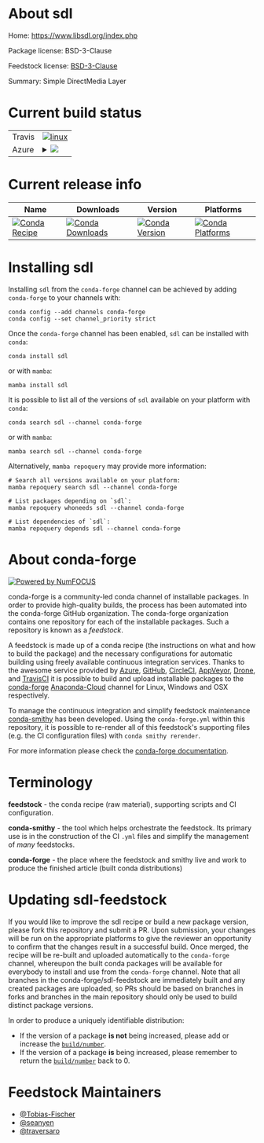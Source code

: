 About sdl
=========

Home: https://www.libsdl.org/index.php

Package license: BSD-3-Clause

Feedstock license: [BSD-3-Clause](https://github.com/conda-forge/sdl-feedstock/blob/main/LICENSE.txt)

Summary: Simple DirectMedia Layer


Current build status
====================


<table><tr>
    <td>Travis</td>
    <td>
      <a href="https://app.travis-ci.com/conda-forge/sdl-feedstock">
        <img alt="linux" src="https://img.shields.io/travis/com/conda-forge/sdl-feedstock/main.svg?label=Linux">
      </a>
    </td>
  </tr>
    
  <tr>
    <td>Azure</td>
    <td>
      <details>
        <summary>
          <a href="https://dev.azure.com/conda-forge/feedstock-builds/_build/latest?definitionId=9425&branchName=main">
            <img src="https://dev.azure.com/conda-forge/feedstock-builds/_apis/build/status/sdl-feedstock?branchName=main">
          </a>
        </summary>
        <table>
          <thead><tr><th>Variant</th><th>Status</th></tr></thead>
          <tbody><tr>
              <td>linux_64</td>
              <td>
                <a href="https://dev.azure.com/conda-forge/feedstock-builds/_build/latest?definitionId=9425&branchName=main">
                  <img src="https://dev.azure.com/conda-forge/feedstock-builds/_apis/build/status/sdl-feedstock?branchName=main&jobName=linux&configuration=linux_64_" alt="variant">
                </a>
              </td>
            </tr><tr>
              <td>linux_aarch64</td>
              <td>
                <a href="https://dev.azure.com/conda-forge/feedstock-builds/_build/latest?definitionId=9425&branchName=main">
                  <img src="https://dev.azure.com/conda-forge/feedstock-builds/_apis/build/status/sdl-feedstock?branchName=main&jobName=linux&configuration=linux_aarch64_" alt="variant">
                </a>
              </td>
            </tr><tr>
              <td>linux_ppc64le</td>
              <td>
                <a href="https://dev.azure.com/conda-forge/feedstock-builds/_build/latest?definitionId=9425&branchName=main">
                  <img src="https://dev.azure.com/conda-forge/feedstock-builds/_apis/build/status/sdl-feedstock?branchName=main&jobName=linux&configuration=linux_ppc64le_" alt="variant">
                </a>
              </td>
            </tr><tr>
              <td>osx_64</td>
              <td>
                <a href="https://dev.azure.com/conda-forge/feedstock-builds/_build/latest?definitionId=9425&branchName=main">
                  <img src="https://dev.azure.com/conda-forge/feedstock-builds/_apis/build/status/sdl-feedstock?branchName=main&jobName=osx&configuration=osx_64_" alt="variant">
                </a>
              </td>
            </tr><tr>
              <td>osx_arm64</td>
              <td>
                <a href="https://dev.azure.com/conda-forge/feedstock-builds/_build/latest?definitionId=9425&branchName=main">
                  <img src="https://dev.azure.com/conda-forge/feedstock-builds/_apis/build/status/sdl-feedstock?branchName=main&jobName=osx&configuration=osx_arm64_" alt="variant">
                </a>
              </td>
            </tr><tr>
              <td>win_64</td>
              <td>
                <a href="https://dev.azure.com/conda-forge/feedstock-builds/_build/latest?definitionId=9425&branchName=main">
                  <img src="https://dev.azure.com/conda-forge/feedstock-builds/_apis/build/status/sdl-feedstock?branchName=main&jobName=win&configuration=win_64_" alt="variant">
                </a>
              </td>
            </tr>
          </tbody>
        </table>
      </details>
    </td>
  </tr>
</table>

Current release info
====================

| Name | Downloads | Version | Platforms |
| --- | --- | --- | --- |
| [![Conda Recipe](https://img.shields.io/badge/recipe-sdl-green.svg)](https://anaconda.org/conda-forge/sdl) | [![Conda Downloads](https://img.shields.io/conda/dn/conda-forge/sdl.svg)](https://anaconda.org/conda-forge/sdl) | [![Conda Version](https://img.shields.io/conda/vn/conda-forge/sdl.svg)](https://anaconda.org/conda-forge/sdl) | [![Conda Platforms](https://img.shields.io/conda/pn/conda-forge/sdl.svg)](https://anaconda.org/conda-forge/sdl) |

Installing sdl
==============

Installing `sdl` from the `conda-forge` channel can be achieved by adding `conda-forge` to your channels with:

```
conda config --add channels conda-forge
conda config --set channel_priority strict
```

Once the `conda-forge` channel has been enabled, `sdl` can be installed with `conda`:

```
conda install sdl
```

or with `mamba`:

```
mamba install sdl
```

It is possible to list all of the versions of `sdl` available on your platform with `conda`:

```
conda search sdl --channel conda-forge
```

or with `mamba`:

```
mamba search sdl --channel conda-forge
```

Alternatively, `mamba repoquery` may provide more information:

```
# Search all versions available on your platform:
mamba repoquery search sdl --channel conda-forge

# List packages depending on `sdl`:
mamba repoquery whoneeds sdl --channel conda-forge

# List dependencies of `sdl`:
mamba repoquery depends sdl --channel conda-forge
```


About conda-forge
=================

[![Powered by
NumFOCUS](https://img.shields.io/badge/powered%20by-NumFOCUS-orange.svg?style=flat&colorA=E1523D&colorB=007D8A)](https://numfocus.org)

conda-forge is a community-led conda channel of installable packages.
In order to provide high-quality builds, the process has been automated into the
conda-forge GitHub organization. The conda-forge organization contains one repository
for each of the installable packages. Such a repository is known as a *feedstock*.

A feedstock is made up of a conda recipe (the instructions on what and how to build
the package) and the necessary configurations for automatic building using freely
available continuous integration services. Thanks to the awesome service provided by
[Azure](https://azure.microsoft.com/en-us/services/devops/), [GitHub](https://github.com/),
[CircleCI](https://circleci.com/), [AppVeyor](https://www.appveyor.com/),
[Drone](https://cloud.drone.io/welcome), and [TravisCI](https://travis-ci.com/)
it is possible to build and upload installable packages to the
[conda-forge](https://anaconda.org/conda-forge) [Anaconda-Cloud](https://anaconda.org/)
channel for Linux, Windows and OSX respectively.

To manage the continuous integration and simplify feedstock maintenance
[conda-smithy](https://github.com/conda-forge/conda-smithy) has been developed.
Using the ``conda-forge.yml`` within this repository, it is possible to re-render all of
this feedstock's supporting files (e.g. the CI configuration files) with ``conda smithy rerender``.

For more information please check the [conda-forge documentation](https://conda-forge.org/docs/).

Terminology
===========

**feedstock** - the conda recipe (raw material), supporting scripts and CI configuration.

**conda-smithy** - the tool which helps orchestrate the feedstock.
                   Its primary use is in the construction of the CI ``.yml`` files
                   and simplify the management of *many* feedstocks.

**conda-forge** - the place where the feedstock and smithy live and work to
                  produce the finished article (built conda distributions)


Updating sdl-feedstock
======================

If you would like to improve the sdl recipe or build a new
package version, please fork this repository and submit a PR. Upon submission,
your changes will be run on the appropriate platforms to give the reviewer an
opportunity to confirm that the changes result in a successful build. Once
merged, the recipe will be re-built and uploaded automatically to the
`conda-forge` channel, whereupon the built conda packages will be available for
everybody to install and use from the `conda-forge` channel.
Note that all branches in the conda-forge/sdl-feedstock are
immediately built and any created packages are uploaded, so PRs should be based
on branches in forks and branches in the main repository should only be used to
build distinct package versions.

In order to produce a uniquely identifiable distribution:
 * If the version of a package **is not** being increased, please add or increase
   the [``build/number``](https://docs.conda.io/projects/conda-build/en/latest/resources/define-metadata.html#build-number-and-string).
 * If the version of a package **is** being increased, please remember to return
   the [``build/number``](https://docs.conda.io/projects/conda-build/en/latest/resources/define-metadata.html#build-number-and-string)
   back to 0.

Feedstock Maintainers
=====================

* [@Tobias-Fischer](https://github.com/Tobias-Fischer/)
* [@seanyen](https://github.com/seanyen/)
* [@traversaro](https://github.com/traversaro/)

